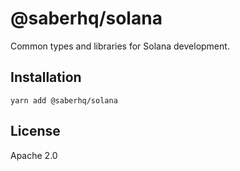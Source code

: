 # @saberhq/solana

Common types and libraries for Solana development.

## Installation

```
yarn add @saberhq/solana
```

## License

Apache 2.0
